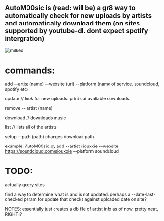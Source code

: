 ## AutoM00sic is (read: will be) a gr8 way to automatically check for new uploads by artists and automatically download them (on sites supported by youtube-dl. dont expect spotify intergration) 

![milked](https://cdn.discordapp.com/attachments/310843140976148482/900958098531946506/milked.png)

# commands:

add --artist (name) --website (url) --platform (name of service. soundcloud, spotify etc)

update // look for new uploads. print out avaliable downloads. 

remove -- artist (name)

download // downloads music 

list // lists all of the artists 

setup --path (path) changes download path

example: AutoM00sic.py add --artist siouxxie --website https://soundcloud.com/siouxxie --platform soundcloud 

# TODO:

actually query sites 

find a way to determine what is and is not updated. perhaps a --date-last-checked param for update that checks against uploaded date on site? 

NOTES: essentially just creates a db file of artist info as of now. pretty neat, RIGHT!? 

